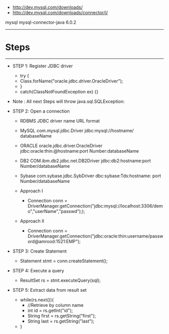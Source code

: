 
* http://dev.mysql.com/downloads/
* http://dev.mysql.com/downloads/connector/j/


 <dependency>
	<groupId>mysql</groupId>
	<artifactId>mysql-connector-java</artifactId>
	<version>6.0.2</version>
 </dependency>

----------------
#	Steps
----------------
* STEP 1: Register JDBC driver
	- try {
	-	Class.forName("oracle.jdbc.driver.OracleDriver");
	- }
	- catch(ClassNotFoundException ex) {}
	
* Note : 	All next Steps will throw java.sql.SQLException:
* STEP 2: Open a connection
	- RDBMS		JDBC driver name					URL format
	- MySQL		com.mysql.jdbc.Driver				jdbc:mysql://hostname/ databaseName
	- ORACLE		oracle.jdbc.driver.OracleDriver		jdbc:oracle:thin:@hostname:port Number:databaseName
	- DB2			COM.ibm.db2.jdbc.net.DB2Driver		jdbc:db2:hostname:port Number/databaseName
	- Sybase		com.sybase.jdbc.SybDriver			dbc:sybase:Tds:hostname: port Number/databaseName

	- Approach I
		- Connection conn = DriverManager.getConnection("jdbc:mysql://localhost:3306/demo","userName","passwd"););
	- Approach II
		- Connection conn = DriverManager.getConnection("jdbc:oracle:thin:username/password@amrood:1521:EMP");
* STEP 3: Create Statement
	- Statement stmt = conn.createStatement();
* STEP 4: Execute a query
	- ResultSet rs = stmt.executeQuery(sql);
* STEP 5: Extract data from result set	
	- while(rs.next()){
        - 	//Retrieve by column name
        - 	int id  = rs.getInt("id");
        - 	String first = rs.getString("first");
        - 	String last = rs.getString("last");
	- }
	  
